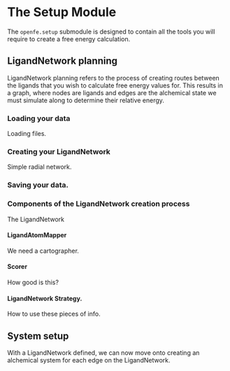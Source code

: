 # The Setup Module

The ``openfe.setup`` submodule is designed to contain all the tools you will
require to create a free energy calculation.

## LigandNetwork planning

LigandNetwork planning refers to the process of creating routes between the ligands
that you wish to calculate free energy values for.  This results in a graph,
where nodes are ligands and edges are the alchemical state we must simulate
along to determine their relative energy.


### Loading your data

Loading files.

### Creating your LigandNetwork

Simple radial network.

### Saving your data.

### Components of the LigandNetwork creation process

The LigandNetwork 

#### LigandAtomMapper

We need a cartographer.

#### Scorer

How good is this?

#### LigandNetwork Strategy.

How to use these pieces of info.

## System setup

With a LigandNetwork defined, we can now move onto creating an alchemical system
for each edge on the LigandNetwork.
